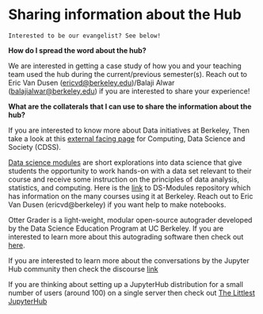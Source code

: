 # Sharing information about the Hub

```{note}
Interested to be our evangelist? See below!

```

**How do I spread the word about the hub?**

We are interested in getting a case study of how you and your teaching team used the hub during the current/previous semester(s). Reach out to Eric Van Dusen (ericvd@berkeley.edu)/Balaji Alwar (balajialwar@berkeley.edu) if you are interested to share your experience!

**What are the collaterals that I can use to share the information about the hub?**

If you are interested to know more about Data initiatives at Berkeley, Then take a look at this [external facing page](https://data.berkeley.edu/external) for Computing, Data Science and Society (CDSS). 

[Data science modules](https://ds-modules.github.io/) are short explorations into data science that give students the opportunity to work hands-on with a data set relevant to their course and receive some instruction on the principles of data analysis, statistics, and computing. Here is the [link]() to DS-Modules repository which has information on the many courses using it at Berkeley. Reach out to Eric Van Dusen (ericvd@berkeley) if you want help to make notebooks.

Otter Grader is a light-weight, modular open-source autograder developed by the Data Science Education Program at UC Berkeley. If you are interested to learn more about this autograding software then check out [here](https://otter-grader.readthedocs.io/en/latest/). 

If you are interested to learn more about the conversations by the Jupyter Hub community then check the discourse [link](https://discourse.jupyter.org/)

If you are thinking about setting up a JupyterHub distribution for a small number of users (around 100) on a single server then check out [The Littlest JupyterHub](https://tljh.jupyter.org/en/latest/)
